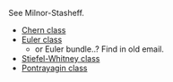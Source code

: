 See Milnor-Stasheff.

- [Chern class](Chern%20class)
- [Euler class](Euler%20class.md) 
	- or Euler bundle..? Find in old email.
- [Stiefel-Whitney class](Stiefel-Whitney%20class)
- [Pontrayagin class](Pontrayagin%20class)